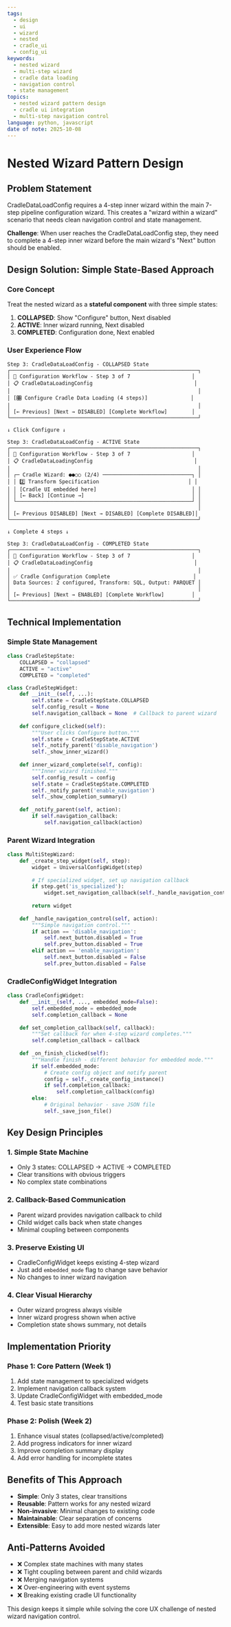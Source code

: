 ```yaml
---
tags:
  - design
  - ui
  - wizard
  - nested
  - cradle_ui
  - config_ui
keywords:
  - nested wizard
  - multi-step wizard
  - cradle data loading
  - navigation control
  - state management
topics:
  - nested wizard pattern design
  - cradle ui integration
  - multi-step navigation control
language: python, javascript
date of note: 2025-10-08
---
```


# Nested Wizard Pattern Design

## Problem Statement

CradleDataLoadConfig requires a 4-step inner wizard within the main 7-step pipeline configuration wizard. This creates a "wizard within a wizard" scenario that needs clean navigation control and state management.

**Challenge**: When user reaches the CradleDataLoadConfig step, they need to complete a 4-step inner wizard before the main wizard's "Next" button should be enabled.

## Design Solution: Simple State-Based Approach

### Core Concept

Treat the nested wizard as a **stateful component** with three simple states:
1. **COLLAPSED**: Show "Configure" button, Next disabled
2. **ACTIVE**: Inner wizard running, Next disabled  
3. **COMPLETED**: Configuration done, Next enabled

### User Experience Flow

```
Step 3: CradleDataLoadConfig - COLLAPSED State
┌─────────────────────────────────────────────────────────────┐
│ 🎯 Configuration Workflow - Step 3 of 7                    │
│ 📋 CradleDataLoadingConfig                                 │
│                                                             │
│ [🎛️ Configure Cradle Data Loading (4 steps)]              │
│                                                             │
│ [← Previous] [Next → DISABLED] [Complete Workflow]        │
└─────────────────────────────────────────────────────────────┘

↓ Click Configure ↓

Step 3: CradleDataLoadConfig - ACTIVE State  
┌─────────────────────────────────────────────────────────────┐
│ 🎯 Configuration Workflow - Step 3 of 7                    │
│ 📋 CradleDataLoadingConfig                                 │
│                                                             │
│ ┌─ Cradle Wizard: ●●○○ (2/4) ─────────────────────────────┐ │
│ │ 2️⃣ Transform Specification                             │ │
│ │ [Cradle UI embedded here]                               │ │
│ │ [← Back] [Continue →]                                   │ │
│ └─────────────────────────────────────────────────────────┘ │
│                                                             │
│ [← Previous DISABLED] [Next → DISABLED] [Complete DISABLED]│
└─────────────────────────────────────────────────────────────┘

↓ Complete 4 steps ↓

Step 3: CradleDataLoadConfig - COMPLETED State
┌─────────────────────────────────────────────────────────────┐
│ 🎯 Configuration Workflow - Step 3 of 7                    │
│ 📋 CradleDataLoadingConfig                                 │
│                                                             │
│ ✅ Cradle Configuration Complete                           │
│ Data Sources: 2 configured, Transform: SQL, Output: PARQUET │
│                                                             │
│ [← Previous] [Next → ENABLED] [Complete Workflow]         │
└─────────────────────────────────────────────────────────────┘
```

## Technical Implementation

### Simple State Management

```python
class CradleStepState:
    COLLAPSED = "collapsed"
    ACTIVE = "active" 
    COMPLETED = "completed"

class CradleStepWidget:
    def __init__(self, ...):
        self.state = CradleStepState.COLLAPSED
        self.config_result = None
        self.navigation_callback = None  # Callback to parent wizard
    
    def configure_clicked(self):
        """User clicks Configure button."""
        self.state = CradleStepState.ACTIVE
        self._notify_parent('disable_navigation')
        self._show_inner_wizard()
    
    def inner_wizard_complete(self, config):
        """Inner wizard finished."""
        self.config_result = config
        self.state = CradleStepState.COMPLETED
        self._notify_parent('enable_navigation')
        self._show_completion_summary()
    
    def _notify_parent(self, action):
        if self.navigation_callback:
            self.navigation_callback(action)
```

### Parent Wizard Integration

```python
class MultiStepWizard:
    def _create_step_widget(self, step):
        widget = UniversalConfigWidget(step)
        
        # If specialized widget, set up navigation callback
        if step.get('is_specialized'):
            widget.set_navigation_callback(self._handle_navigation_control)
        
        return widget
    
    def _handle_navigation_control(self, action):
        """Simple navigation control."""
        if action == 'disable_navigation':
            self.next_button.disabled = True
            self.prev_button.disabled = True
        elif action == 'enable_navigation':
            self.next_button.disabled = False
            self.prev_button.disabled = False
```

### CradleConfigWidget Integration

```python
class CradleConfigWidget:
    def __init__(self, ..., embedded_mode=False):
        self.embedded_mode = embedded_mode
        self.completion_callback = None
    
    def set_completion_callback(self, callback):
        """Set callback for when 4-step wizard completes."""
        self.completion_callback = callback
    
    def _on_finish_clicked(self):
        """Handle finish - different behavior for embedded mode."""
        if self.embedded_mode:
            # Create config object and notify parent
            config = self._create_config_instance()
            if self.completion_callback:
                self.completion_callback(config)
        else:
            # Original behavior - save JSON file
            self._save_json_file()
```

## Key Design Principles

### 1. **Simple State Machine**
- Only 3 states: COLLAPSED → ACTIVE → COMPLETED
- Clear transitions with obvious triggers
- No complex state combinations

### 2. **Callback-Based Communication**
- Parent wizard provides navigation callback to child
- Child widget calls back when state changes
- Minimal coupling between components

### 3. **Preserve Existing UI**
- CradleConfigWidget keeps existing 4-step wizard
- Just add `embedded_mode` flag to change save behavior
- No changes to inner wizard navigation

### 4. **Clear Visual Hierarchy**
- Outer wizard progress always visible
- Inner wizard progress shown when active
- Completion state shows summary, not details

## Implementation Priority

### Phase 1: Core Pattern (Week 1)
1. Add state management to specialized widgets
2. Implement navigation callback system
3. Update CradleConfigWidget with embedded_mode
4. Test basic state transitions

### Phase 2: Polish (Week 2)  
1. Enhance visual states (collapsed/active/completed)
2. Add progress indicators for inner wizard
3. Improve completion summary display
4. Add error handling for incomplete states

## Benefits of This Approach

- **Simple**: Only 3 states, clear transitions
- **Reusable**: Pattern works for any nested wizard
- **Non-invasive**: Minimal changes to existing code
- **Maintainable**: Clear separation of concerns
- **Extensible**: Easy to add more nested wizards later

## Anti-Patterns Avoided

- ❌ Complex state machines with many states
- ❌ Tight coupling between parent and child wizards  
- ❌ Merging navigation systems
- ❌ Over-engineering with event systems
- ❌ Breaking existing cradle UI functionality

This design keeps it simple while solving the core UX challenge of nested wizard navigation control.
